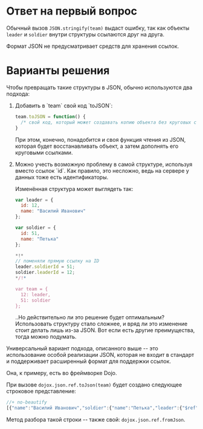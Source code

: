 # Ответ на первый вопрос

Обычный вызов `JSON.stringify(team)` выдаст ошибку, так как объекты `leader` и `soldier` внутри структуры ссылаются друг на друга. 

Формат JSON не предусматривает средств для хранения ссылок.

# Варианты решения 

Чтобы превращать такие структуры в JSON, обычно используются два подхода:

<ol>
<li>Добавить в `team` свой код `toJSON`:

```js
team.toJSON = function() {
  /* свой код, который может создавать копию объекта без круговых ссылок и передавать управление JSON.stringify */
}
```

При этом, конечно, понадобится и своя функция чтения из JSON, которая будет восстанавливать объект, а затем дополнять его круговыми ссылками.
</li>
<li>Можно учесть возможную проблему в самой структуре, используя вместо ссылок `id`. Как правило, это несложно, ведь на сервере у данных тоже есть идентификаторы.

Изменённая структура может выглядеть так:

```js
var leader = {
  id: 12,
  name: "Василий Иванович"
};

var soldier = {
  id: 51,
  name: "Петька"
};

*!*
// поменяли прямую ссылку на ID
leader.soldierId = 51;
soldier.leaderId = 12;
*/!*

var team = {
  12: leader,
  51: soldier
};
```

..Но действительно ли это решение будет оптимальным? Использовать структуру стало сложнее, и вряд ли это изменение стоит делать лишь из-за JSON. Вот если есть другие преимущества, тогда можно подумать.
</li>
</ol>

Универсальный вариант подхода, описанного выше -- это использование особой реализации JSON, которая не входит в стандарт и поддерживает расширенный формат для поддержки ссылок. 

Она, к примеру, есть во фреймворке Dojo.

При вызове `dojox.json.ref.toJson(team)` будет создано следующее строковое представление:

```js
//+ no-beautify
[{"name":"Василий Иванович","soldier":{"name":"Петька","leader":{"$ref":"#0"}}},{"$ref":"#0.soldier"}]
```

Метод разбора такой строки -- также свой: `dojox.json.ref.fromJson`.